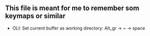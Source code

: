 ## This file is meant for me to remember som keymaps or similar

- OLI: Set current buffer as working directory: Alt_gr -> ~ -> space


